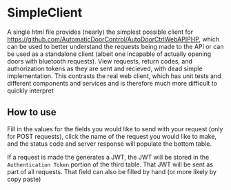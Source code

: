 # SimpleClient
A single html file provides (nearly) the simplest possible client for https://github.com/AutomaticDoorControl/AutoDoorCtrlWebAPIPHP, which can be used to better understand the requests being made to the API or can be used as a standalone client (albeit one incapable of actually opening doors with bluetooth requests). View requests, return codes, and authorization tokens as they are sent and recieved, with dead simple implementation. This contrasts the real web client, which has unit tests and different components and services and is therefore much more difficult to quickly interpret

## How to use
Fill in the values for the fields you would like to send with your request (only for POST requests), click the name of the request you would like to make, and the status code and server response will populate the bottom table.

If a request is made the generates a JWT, the JWT will be stored in the `Authentication Token` portion of the third table. That JWT will be sent as part of all requests. That field can also be filled by hand (or more likely by copy paste)
